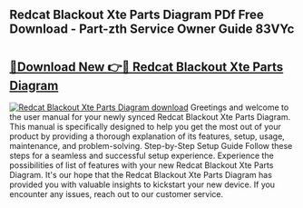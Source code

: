 ## Redcat Blackout Xte Parts Diagram PDf Free Download - Part-zth Service Owner Guide 83VYc

# <h2><a href="http://dfpspg.blite.top/?on=Redcat+Blackout+Xte+Parts+Diagram">🔗Download New 👉🔴 Redcat Blackout Xte Parts Diagram</a></h2>

[![Redcat Blackout Xte Parts Diagram download](https://i.imgur.com/lujVjoI.png)](http://dfpspg.blite.top/?on=Redcat+Blackout+Xte+Parts+Diagram)
Greetings and welcome to the user manual for your newly synced Redcat Blackout Xte Parts Diagram. This manual is specifically designed to help you get the most out of your product by providing a thorough explanation of its features, setup, usage, maintenance, and problem-solving. Step-by-Step Setup Guide Follow these steps for a seamless and successful setup experience. Experience the possibilities of list of features with your new Redcat Blackout Xte Parts Diagram. It's our hope that the Redcat Blackout Xte Parts Diagram has provided you with valuable insights to kickstart your new device. If you encounter any issues, reach out to our customer service.
